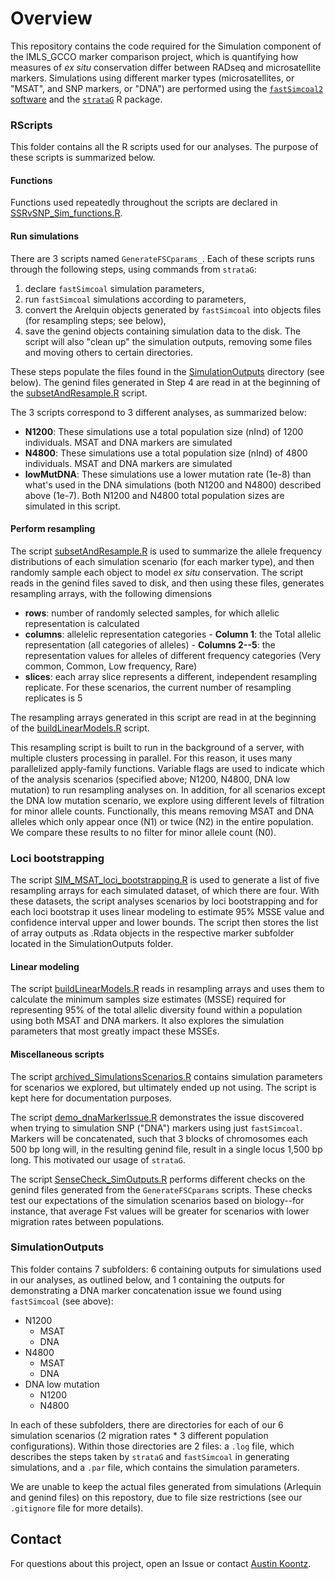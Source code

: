 # Overview

This repository contains the code required for the Simulation component of the IMLS_GCCO marker comparison project, which is quantifying how measures of *ex situ* conservation differ between RADseq and microsatellite markers.
Simulations using different marker types (microsatellites, or "MSAT", and SNP markers, or "DNA") 
are performed using the [`fastSimcoal2` software](http://cmpg.unibe.ch/software/fastsimcoal27/) and the [`strataG`](https://github.com/EricArcher/strataG) R package.

### RScripts
This folder contains all the R scripts used for our analyses. The purpose of these scripts is summarized below.

#### Functions
Functions used repeatedly throughout the scripts are declared in [SSRvSNP_Sim_functions.R](https://github.com/HobanLab/Morton_SSRvSNP_Simulations/blob/main/RScripts/functions_SSRvSNP_Sim.R).

#### Run simulations
There are 3 scripts named `GenerateFSCparams_`. Each of these scripts runs through the following steps, using commands from `strataG`:
1. declare `fastSimcoal` simulation parameters,
2. run `fastSimcoal` simulations according to parameters,
3. convert the Arelquin objects generated by `fastSimcoal` into objects files (for resampling steps; see below),
4. save the genind objects containing simulation data to the disk. The script will also "clean up" the simulation outputs, removing some files and moving others to certain directories.

These steps populate the files found in the [SimulationOutputs](https://github.com/akoontz11/Morton_SSRvSNP_Simulations/tree/main/SimulationOutputs) directory (see below). The genind files generated in Step 4 are read in
at the beginning of the [subsetAndResample.R](https://github.com/HobanLab/Morton_SSRvSNP_Simulations/blob/main/RScripts/subsetAndResample.R) script.

The 3 scripts correspond to 3 different analyses, as summarized below:
- **N1200**: These simulations use a total population size (nInd) of 1200 individuals. MSAT and DNA markers are simulated
- **N4800**: These simulations use a total population size (nInd) of 4800 individuals. MSAT and DNA markers are simulated
- **lowMutDNA**: These simulations use a lower mutation rate (1e-8) than what's used in the DNA simulations (both N1200 and N4800) described above (1e-7). Both N1200 and N4800 total population sizes are simulated in this script.

#### Perform resampling
The script [subsetAndResample.R](https://github.com/HobanLab/Morton_SSRvSNP_Simulations/blob/main/RScripts/subsetAndResample.R) is used to summarize the allele frequency distributions of each simulation
scenario (for each marker type), and then randomly sample each object to model *ex situ* conservation. The script reads in the genind files saved to disk, and then using these files, generates resampling arrays,
with the following dimensions

- **rows**: number of randomly selected samples, for which allelic representation is calculated
- **columns**: allelelic representation categories
        - **Column 1**: the Total allelic representation (all categories of alleles)
        - **Columns 2--5**: the representation values for alleles of different frequency categories (Very common, Common, Low frequency, Rare)
- **slices**: each array slice represents a different, independent resampling replicate. For these scenarios, the current number of resampling replicates is 5

The resampling arrays generated in this script are read in at the beginning of the [buildLinearModels.R](https://github.com/HobanLab/Morton_SSRvSNP_Simulations/blob/main/RScripts/buildLinearModels.R) script. 

This resampling script is built to run in the background of a server, with multiple clusters processing in parallel. For this reason, it uses many parallelized apply-family functions. Variable flags are used to indicate which 
of the analysis scenarios (specified above; N1200, N4800, DNA low mutation) to run resampling analyses on. In addition, for all scenarios except the DNA low mutation scenario, we explore using different levels of 
filtration for minor allele counts. Functionally, this means removing MSAT and DNA alleles which only appear once (N1) or twice (N2) in the entire population. 
We compare these results to no filter for minor allele count (N0). 

### Loci bootstrapping
The script [SIM_MSAT_loci_bootstrapping.R](https://github.com/HobanLab/Morton_SSRvSNP_Simulations/blob/1969d3e507b348ec041cc5cd74193dbf57af3122/RScripts/SIM_MSAT_loci_boostrapping.R) is used to generate a list of five resampling arrays for each simulated dataset, of which there are four. With these datasets, the script analyses scenarios by loci bootstrapping and for each loci bootstrap it uses linear modeling to estimate 95% MSSE value and confidence interval upper and lower bounds. The script then stores the list of array outputs as .Rdata objects in the respective marker subfolder located in the SimulationOutputs folder. 

#### Linear modeling
The script [buildLinearModels.R](https://github.com/HobanLab/Morton_SSRvSNP_Simulations/blob/main/RScripts/buildLinearModels.R) reads in resampling arrays and uses them to calculate the minimum samples size estimates (MSSE) 
required for representing 95% of the total allelic diversity found within a population using both MSAT and DNA markers. It also explores the simulation parameters that most greatly impact these MSSEs.

#### Miscellaneous scripts
The script [archived_SimulationsScenarios.R](https://github.com/HobanLab/Morton_SSRvSNP_Simulations/blob/main/RScripts/archived_SimulationScenarios.R) contains simulation parameters for
scenarios we explored, but ultimately ended up not using. The script is kept here for documentation purposes.

The script [demo_dnaMarkerIssue.R](https://github.com/HobanLab/Morton_SSRvSNP_Simulations/blob/main/RScripts/demo_dnaMarkerIssue.R) demonstrates the issue discovered when trying to simulation SNP ("DNA") markers using
just `fastSimcoal`. Markers will be concatenated, such that 3 blocks of chromosomes each 500 bp long will, in the resulting genind file, result in a single locus 1,500 bp long. This motivated our usage of `strataG`.

The script [SenseCheck_SimOutputs.R](https://github.com/HobanLab/Morton_SSRvSNP_Simulations/blob/main/RScripts/SenseCheck_SimOutputs.R) performs different checks on the genind files generated from the `GenerateFSCparams` scripts. 
These checks test our expectations of the simulation scenarios based on biology--for instance, that average Fst values will be greater for scenarios with lower migration rates between populations. 

### SimulationOutputs
This folder contains 7 subfolders: 6 containing outputs for simulations used in our analyses, as outlined below, and 1 containing the outputs for demonstrating a DNA marker 
concatenation issue we found using `fastSimcoal` (see above):

- N1200
	- MSAT
	- DNA
- N4800
	- MSAT
	- DNA
- DNA low mutation
	- N1200
	- N4800

In each of these subfolders, there are directories for each of our 6 simulation scenarios (2 migration rates * 3 different population configurations). Within those directories are 2 files: a `.log` file, which 
describes the steps taken by `strataG` and `fastSimcoal` in generating simulations, and a `.par` file, which contains the simulation parameters.

We are unable to keep the actual files generated from simulations (Arlequin and genind files) on this repostory, due to file size restrictions (see our `.gitignore` file for more details).

## Contact
For questions about this project, open an Issue or contact [Austin Koontz](https://akoontz11.netlify.app/).
